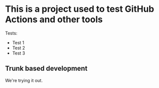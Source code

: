 # This is a project used to test GitHub Actions and other tools

Tests:
- Test 1
- Test 2
- Test 3

## Trunk based development

We're trying it out.
